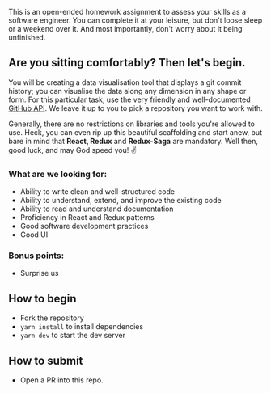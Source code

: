 This is an open-ended homework assignment to assess your skills as a software engineer. You can complete it at your leisure, but don't loose sleep or a weekend over it. And most importantly, don't worry about it being unfinished.

## Are you sitting comfortably? Then let's begin.

You will be creating a data visualisation tool that displays a git commit history; you can visualise the data along any dimension in any shape or form. For this particular task, use the very friendly and well-documented [GitHub API](https://developer.github.com/v3/git/commits/). We leave it up to you to pick a repository you want to work with.

Generally, there are no restrictions on libraries and tools you're allowed to use. Heck, you can even rip up this beautiful scaffolding and start anew, but bare in mind that **React, Redux** and **Redux-Saga** are mandatory. Well then, good luck, and may God speed you! ✌️

### What are we looking for:

- Ability to write clean and well-structured code
- Ability to understand, extend, and improve the existing code
- Ability to read and understand documentation
- Proficiency in React and Redux patterns
- Good software development practices
- Good UI

### Bonus points:

- Surprise us

## How to begin

- Fork the repository
- `yarn install` to install dependencies
- `yarn dev` to start the dev server

## How to submit

- Open a PR into this repo.
